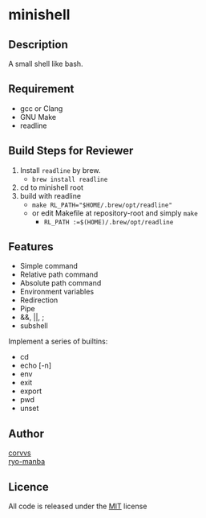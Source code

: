 # minishell

## Description
A small shell like bash.

## Requirement

- gcc or Clang
- GNU Make
- readline

## Build Steps for Reviewer

1. Install `readline` by brew.
	- `brew install readline`
2. cd to minishell root
3. build with readline
	- `make RL_PATH="$HOME/.brew/opt/readline"`
	- or edit Makefile at repository-root and simply `make`
		- `RL_PATH :=$(HOME)/.brew/opt/readline`


## Features
- Simple command
- Relative path command
- Absolute path command
- Environment variables
- Redirection
- Pipe
- &&, ||, ;
- subshell

Implement a series of builtins: 
- cd
- echo [-n]
- env
- exit
- export
- pwd
- unset


## Author

[corvvs](https://github.com/corvvs)<br>
[ryo-manba](https://twitter.com/ryo_manba)

## Licence

All code is released under the [MIT](https://github.com/ryo-manba/minishell/blob/main/LICENSE) license
